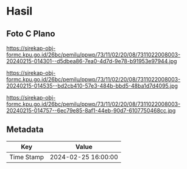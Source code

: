 # Hasil

## Foto C Plano

https://sirekap-obj-formc.kpu.go.id/26bc/pemilu/ppwp/73/11/02/20/08/7311022008003-20240215-014301--d5dbea86-7ea0-4d7d-9e78-b91953e97944.jpg

https://sirekap-obj-formc.kpu.go.id/26bc/pemilu/ppwp/73/11/02/20/08/7311022008003-20240215-014535--bd2cb410-57e3-484b-bbd5-48ba1d7d4095.jpg

https://sirekap-obj-formc.kpu.go.id/26bc/pemilu/ppwp/73/11/02/20/08/7311022008003-20240215-014757--6ec79e85-8af1-44eb-90d7-6107750468cc.jpg


## Metadata

| Key        | Value               |
| ---------- | ------------------- |
| Time Stamp | 2024-02-25 16:00:00 |




